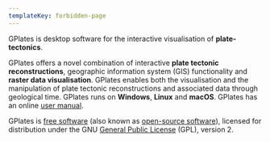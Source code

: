 ```yaml
---
templateKey: forbidden-page
---
```

GPlates is desktop software for the interactive visualisation of __plate-tectonics__.

GPlates offers a novel combination of interactive __plate tectonic reconstructions__, geographic information system (GIS) functionality and __raster data visualisation__. GPlates enables both the visualisation and the manipulation of plate tectonic reconstructions and associated data through geological time. GPlates runs on __Windows__, __Linux__ and __macOS__. GPlates has an online [user manual](/docs).

GPlates is [free software](https://www.gnu.org/philosophy/free-sw.html) (also known as [open-source software](https://opensource.org/docs/definition.php)), licensed for distribution under the GNU [General Public License](https://www.gnu.org/licenses/old-licenses/gpl-2.0.html) (GPL), version 2.






